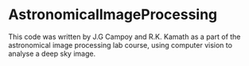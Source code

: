 # AstronomicalImageProcessing

This code was written by J.G Campoy and R.K. Kamath as a part of the astronomical image processing lab course, using computer vision to analyse a deep sky image. 
